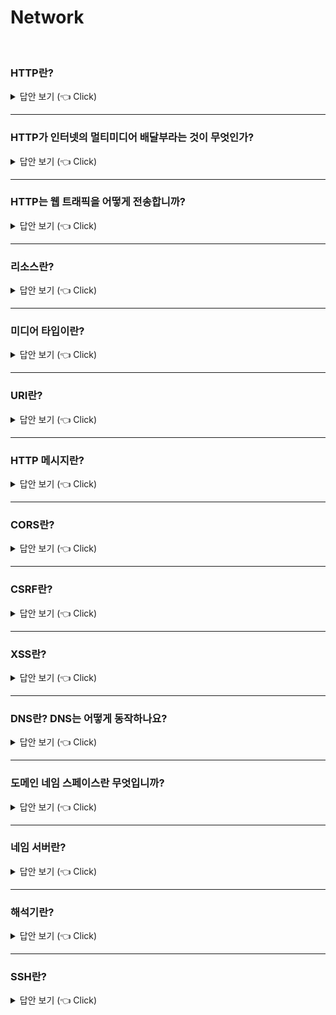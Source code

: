 # Network
<br>

### HTTP란?

<details>
   <summary> 답안 보기 (👈 Click)</summary>
[참고: HTTP 완벽 가이드 p.3] 
   
+ 전 세계의 웹 브라우저, 서버, 웹 애플리케이션은 모두 HTTP(Hypertext Transfer Protocol)를 통해 서로 대화합니다. <br> 
  HTTP는 현대 인터넷의 공용어입니다. <br> 
  이 장은 HTTP를 간결하게 설명합니다. 독자들은 얼마나 많은 웹 애플리케이션이 HTTP를 이용해 통신하고, <br>
  HTTP가 어떻게 그 일을 해내는지 개략적으로 알게 될 것입니다. <br> 
  특히 다음에 대해 이야기할 것입니다. <br> 
  
  (1) 얼마나 많은 클라이언트와 서버가 통신하는지 <br>
  (2) 리소스(웹 콘텐츠)가 어디서 오는지 <br> 
  (3) 웹 트랜잭션이 어떻게 동작하는지 <br> 
  (4) HTTP 통신을 위해 사용하는 메시지의 형식 <br> 
  (5) HTTP 기저의 TCP 네트워크 전송 <br> 
  (6) 여러 종류의 HTTP 프로토콜 <br> 
  (7) 인터넷 곳곳에 설치된 다양한 HTTP 구성 요소 <br> 
   
  공부할 거리를 충분히 확보했으니, 이제 HTTP의 세계로 여행을 떠나보자. <br>  
  
</details>

-----------------------

### HTTP가 인터넷의 멀티미디어 배달부라는 것이 무엇인가?

<details>
   <summary> 답안 보기 (👈 Click)</summary>
[참고: HTTP 완벽 가이드 p.4] 
   
+ 수십억 개의 JPEG 이미지, HTML 페이지, 텍스트 파일, MPEG 동영상, WAV 음성 파일, 자바 애플릿 등이 하루도 쉬지 않고 인터넷을 항해합니다. <br>
  HTTP는 전 세계의 웹 서버로부터 이 대량의 정보를 빠르고, 간편하고, 정확하게 사람들의 PC에 설치된 웹브라우저로 옮겨줍니다. <br> 
  
  HTTP는 신뢰성 있는 데이터 전송 프로토콜을 사용하기 때문에, 데이터가 지구 반대편에서 오더라도 전송 중 손상되거나 꼬이지 않음을 보장합니다. <br> 
  이 덕분에 사용자는 인터넷에서 얻은 정보가 손상된 게 아닌지 염려하지 않아도 됩니다. <br> 
  신뢰성 있는 전송은 인터넷 애플리케이션 개발자에게도 이로운데, <br> 
  
  HTTP 통신이 전송 중 파괴되거나, 중복되거나, 왜곡되는 것을 걱정하지 않아도 되기 때문입니다. <br> 
  개발자는 인터넷의 결함이나 약점에 대한 걱정 없이 애플리케이션 고유의 기능을 구현하는데 집중할 수 있습니다. <br>  
  
</details>

-----------------------



### HTTP는 웹 트래픽을 어떻게 전송합니까?

<details>
   <summary> 답안 보기 (👈 Click)</summary>
[참고: HTTP 완벽 가이드 p.4] 
   
+ 웹 콘텐츠는 웹 서버에 존재합니다. 웹 서버는 HTTP 프로토콜로 의사소통하기 때문에, 보통 HTTP 서버라고 불립니다. <br> 
  이들 웹 서버는 인터넷의 데이터를 저장하고, HTTP 클라이언트가 요청한 데이터를 제공합니다. <br> 
  그림 1-1에 그려진 대로, 클라이언트는 서버에게 HTTP 요청을 보내고, <br>
  서버는 요청된 데이터를 HTTP 응답으로 돌려줍니다. <br> 
  HTTP 클라이언트와 HTTP 서버는 월드 와이드 웹의 기본 요소입니다. <br> 
  
  아마 독자들은 HTTP 클라이언트를 매일 이용하고 있을 것입니다. <br> 
  가장 흔한 클라이언트는 마이크로소프트 인터넷 익스플로러나 구글 크롬 같은 웹브라우저입니다. <br> 
  웹브라우저는 서버에게 HTTP 객체를 요청하고 사용자의 화면에 보여줍니다. <br> 
   
  예를 들어, "http://www.oreilly.com/index.html" 페이지를 열어볼 때, <br>
  웹브라우저는 HTTP 요청을 www.oreilly.com 서버로 보냅니다. <br> 
  서버는 요청 받은 객체(이 경우 "/index.html")를 찾고, 성공했다면 그것의 타입, 길이 등의 정보와 함께 <br>
  HTTP 응답에 실어서 클라이언트에게 보냅니다. <br> 
</details>

-----------------------

### 리소스란?

<details>
   <summary> 답안 보기 (👈 Click)</summary>
[참고: HTTP 완벽 가이드 p.5] 
   
+ 웹서버는 웹 리소스를 관리하고 제공합니다. 웹 리소스는 웹 콘텐츠의 원천입니다. 가장 단순한 웹 리소스는 웹 서버 파일 시스템의 정적 파일입니다. <br> 
  정적 파일은 텍스트 파일, HTML 파일, 마이크로소프트 워드 파일, 어도비 아크로뱃 파일, JPEG 이미지 파일, AVI 동영상 파일, 그 외 모든 종류의 파일을 포함합니다. <br> 
  그러나 리소스는 반드시 정적 파일이어야 할 필요는 없습니다. 리소스는 요청에 따라 콘텐츠를 생산하는 프로그램이 될 수도 있습니다. <br> 
  이들 동적 콘텐츠 리소스는 사용자가 누구인지, 어떤 정보를 요청했는지, 몇 시인지에 따라 다른 콘텐츠를 생성합니다. <br> 
  또 카메라에서 라이브 영상을 가져와 보여주거나, 주식 거래, 부동산 데이터베이스 검색, 온라인 쇼핑몰에서 선물 구입을 할 수 있게 해줄 수도 있습니다. <br>  
  요약하자면, 어떤 종류의 콘텐츠 소스도 리소스가 될 수 있습니다. <br> 
  예컨대, 기업 판매 예측 스프레드시트 파일은 리소스입니다. 지역 공공 도서관의 서가를 탐색하는 웹 게이트웨이도 리소스입니다. <br> 
  인터넷 검색엔진 역시 리소스입니다. <br> 
</details>

-----------------------

### 미디어 타입이란?

<details>
   <summary> 답안 보기 (👈 Click)</summary>
[참고: HTTP 완벽 가이드 p.6] 
   
+ 인터넷은 수천 가지 데이터 타입을 다루기 때문에, HTTP는 웹에서 전송되는 객체 각각에 신중하게 MIME 타입이라는 데이터 포맷 라벨을 붙입니다. <br> 
  MIME(Multipurpose Internet Mail Extensions, 다목적 인터넷 메일 확장)은 원래 각기 다른 전자메일 시스템 사이에서 메시지가 오갈 때 겪는 문제점을 해결하기 위해 <br>
  설계되었습니다. MIME는 이메일에서 워낙 잘 동작했기 때문에, HTTP에서도 멀티미디어 콘텐츠를 기술하고 라벨을 붙이기 위해 채택되었습니다. <br> 
   
  웹 서버는 모든 HTTP 객체 데이터에 MIME 타입을 붙입니다. 웹브라우저는 서버로부터 객체를 돌려받을 때, 다룰 수 있는 객체인지 MIME 타입을 통해 확인합니다. <br> 
  대부분의 웹브라우저는 잘 알려진 객체 타입 수백 가지를 다룰 수 있습니다. <br> 
  이미지 파일을 보여주고, HTML 파일을 분석하거나 포맷팅하고, 오디오 파일을 컴퓨터의 스피커를 통해 재생하고, 특별한 포맷의 파일을 다루기 위해 외부 플러그인 소프트웨어 <br>
  를 실행합니다. <br> 
   
  MIME 타입은 사선(/)으로 구분된 주 타입(primary object type)과 부 타입(specific subtype)으로 이루어진 문자열 라벨입니다. <br> 
  예를 들면, 다음과 같습니다. <br> 
   
  (1) HTML로 작성된 텍스트 문서는 text/html 라벨이 붙습니다. <br> 
  (2) plain ASCII 텍스트 문서는 text/plain 라벨이 붙습니다. <br> 
  (3) JPEG 이미지는 image/jpeg가 붙습니다. <br> 
  (4) GIF 이미지는 image/gif가 됩니다. <br>
  (5) 애플 퀵타임 동영상은 vidoe/quicktime이 붙습니다. <br>
  (6) 마이크로소프트 파워포인트 프레젠테이션은 application/vnd.ms-powerpoint가 붙습니다. <br>
   
  수백 가지의 잘 알려진 MIME 타입과, 그보다 더 많은 실험용 혹은 특정 용도의 MIME 타입이 존재합니다. <br>
  MIME 타입 전체 목록은 부록 D에 실려 있습니다. <br> 
</details>

-----------------------

### URI란?

<details>
   <summary> 답안 보기 (👈 Click)</summary>
[참고: HTTP 완벽 가이드 p.7] 
   
+ 웹 서버 리소스는 각자 이름을 갖고 있기 때문에, 클라이언트는 관심 있는 리소스를 지목할 수 있습니다. <br> 
  서버 리소스 이름은 통합 자원 식별자(uniform resource identifier) 혹은 URI로 불립니다. <br>
  URI는 인터넷의 우편물 주소 같은 것으로, 정보 리소스를 고유하게 식별하고 위치를 지정할 수 있습니다. <br> 
   
  '죠의 컴퓨터 가게'의 웹 서버에 있는 이미지 리소스에 대한 URI라면 이런 식입니다. <br>
   
   ```
    http://www.joes-hardware.com/specials/saw-blade.gif
   ```
   그림 1-4는 죠의 컴퓨터 가게 서버에 있는 GIF 형식의 톱날 그림 리소스에 대한 URI가 HTTP 프로토콜에서 어떻게 해석되는지 보여줍니다. <br> 
   HTTP는 주어진 URI로 객체를 찾아옵니다. <br> 
   URI에는 두 가지가 있는데, URL과 URN이라는 것입니다. 
</details>

-----------------------
### HTTP 메시지란?

<details>
   <summary> 답안 보기 (👈 Click)</summary>
[참고: HTTP 완벽 가이드] 
   
+ HTTP가 인터넷의 배달원이라면, HTTP 메시지는 무언가를 담아 보내는 소포와 같습니다. <br> 
  1장에서 우리는 어떻게 HTTP 프로그램이 일을 처리하기 위해 서로에게 메시지를 전달하는지 보여주었습니다. <br> 
  이번 장은 HTTP 메시지의 모든 것(어떻게 메시지를 만들고 이해하는지)에 대해 말해줍니다. <br> 
  이번 장을 읽고 나면 당신만의 HTTP 애플리케이션을 만들기 위해 필요한 대부분을 알게 될 것입니다. <br> 
  좀 더 구체적으로, 다음을 배우게 될 것입니다. <br> 
   
  (1) 메시지가 어떻게 흘러가는가 <br>
  (2) HTTP 메시지의 세 부분(시작줄, 헤더, 개체 본문) <br>
  (3) 요청과 응답 메시지의 차이 <br>
  (4) 요청 메시지가 지원하는 여러 기능(메서드)들 <br>
  (5) 응답 메시지가 반환하는 여러 상태 코드들 <br> 
  (6) 여러 HTTP 헤더들은 무슨 일을 하는가 <br> 
   
  HTTP 메시지는 HTTP 애플리케이션 간에 주고 받은 데이터의 블록들입니다. <br> 
  이 데이터의 블록들은 메시지의 내용과 의미를 설명하는 텍스트 메타 정보로 시작하고, <br> 
  그 다음에 선택적으로 데이터가 올 수 있습니다. <br> 
  이 메시지는 클라이언트, 서버, 프락시 사이를 흐릅니다. <br> 
  '인바운드', '아웃바운드', '업스트림', '다운스트림'은 메시지의 방향을 의미하는 용어입니다. <br> 
  
</details>

-----------------------

### CORS란?

<details>
   <summary> 답안 보기 (👈 Click)</summary>
<br />
+ 
</details>

-----------------------

### CSRF란?

<details>
   <summary> 답안 보기 (👈 Click)</summary>
<br />
+ CSRF는 Cross Site Request Forgery의 줄임말로,  
  사용자가 위조된 코드가 포함된 페이지에 접근하면,
  사용자에게 스크립트가 전송되고, 브라우저에 의해 스크립트가 실행되는데,
  스크립트가 사용자를 대신해 동작을 실행하는 공격을 의미합니다. 
</details>

-----------------------

### XSS란?

<details>
   <summary> 답안 보기 (👈 Click)</summary>
<br />
+ 
</details>


-----------------------

### DNS란? DNS는 어떻게 동작하나요? 
 
<details>
   <summary> 답안 보기 (👈 Click)</summary>
<br />

+ 인터넷 사용자가 호스트를 지칭할 때는 문자형의 도메인 이름으로 주소를 표현합니다. <br> 
  그러므로 도메인 이름을 네트워크에서 사용하려면 IP 주소로 변환하는 과정이 필요합니다. <br> 
  
  DNS는 계층 구조를 지원하는 도메인 기반의 주소 표기 방법을 위한 분산 데이터베이스 시스템으로, <br>
  기본 목적은 도메인 이름에서 IP 주소를 얻는 것입니다. <br> 
  
  예를 들어, IP 주소를 원하는 응용 프로그램은 도메인 이름을 매개변수로 하여 해석기(Resolver)를 호출합니다. <br> 
  해석기는 UDP를 이용해 자신이 위치한 지역의 DNS 네임 서버에 변환을 요청하여 호스트의 IP 주소를 얻습니다. <br> 
   
  유닉스 시스템에서 지원하는 nslookup 명령은 DNS를 이용해 주소 변환 요구를 수행하는 대화형 프로그램입니다. <br>
  다음의 예처럼 도메인 이름이 information.korea.co.kr인 호스트의 IP 주소를 얻으려면 nslookup을 다음과 같이 실행합니다. <br>
   
  실행 결과는 사용자가 로그인한 유닉스 시스템의 환경 설정에서 DNS 서버가 server.korea.co.kr이라 가정한 경우입니다. <br> 
  따라서 nslookup 프로그램은 이 서버에 information.korea.co.kr의 IP 주소를 요청합니다. <br> 
  그 결과 DNS 서버의 도메인 이름(server.korea.co.kr)과 IP 주소(211.223.201.30)가 반환됩니다. <br> 
   
  DNS 서버 server.korea.co.kr은 정해진 방법으로 IP 주소를 찾아 nslookup에 결과를 돌려주므로, <br>
  nslookup이 화면에 출력한 결과로 information.korea.co.kr의 IP주소가 <br>
  211.223.201.29임을 알 수 있습니다. <br> 
   
  DNS는 도메인 네임 스페이스, 네임 서버, 해석기라는 세 가지 요소로 구성됩니다. <br>  
</details>

-----------------------

### 도메인 네임 스페이스란 무엇입니까?  
 
<details>
   <summary> 답안 보기 (👈 Click)</summary>
<br />

+ 도메인 네임 스페이스는 트리 구조의 네임 스페이스를 비롯해 데이터에 대한 이름 관련 규칙을 정의합니다. <br> 
  도메인 네임 스페이스의 트리에 연결된 호스트는 자원 레코드(Resource Record)라는 정보 집합체로 표현됩니다. <br> 
  DNS의 정보 문의 과정은 이 집합체에서 특정 유형의 정보를 얻는 과정입니다. <br> 
  예를 들어, 인터넷에서 특정 도메인의 이름을 사용하는 호스트의 IP 주소 자원을 요청하는 질의에 대해 IP 주소를 반환합니다. <br>  
</details>

-----------------------

### 네임 서버란?  
 
<details>
   <summary> 답안 보기 (👈 Click)</summary>
<br />

+ 네임서버는 네임 스페이스의 트리 구조와 트리에 보관된 정보 집합체를 관리하는 프로그램입니다. <br> 
  일반적으로 자신이 관리하는 도메인 공간에 관한 정보를 책임지며, 전체 도메인 구조의 다른 부분 정보를 제공하기 위한 <br>
  네임 서버 포인터를 가지고 있습니다. 
</details>

-----------------------

### 해석기란?  
 
<details>
   <summary> 답안 보기 (👈 Click)</summary>
<br />

+ 해석기는 네임 서버로부터 클라이언트의 요청 정보를 얻어낸느 프로그램입니다. <br> 
  최소 하나 이상의 네임 서버와 접촉하며, 네임 서버의 정보를 이용해 응용 프로그램의 질의에 응답한다. <br> 
  처음 접촉한 네임 서버에 도메인 정보가 없으면 다른 네임 서버에 접속해 계속 질의한다. <br> 
</details>

-----------------------


### SSH란? 
 
<details>
   <summary> 답안 보기 (👈 Click)</summary>
<br />
[참고: https://library.gabia.com/contents/infrahosting/9002/] 
   
+ Secure Shell의 줄임말로, 원격 호스트에 접속하기 위해 사용되는 보안 프로토콜입니다. 
</details>
